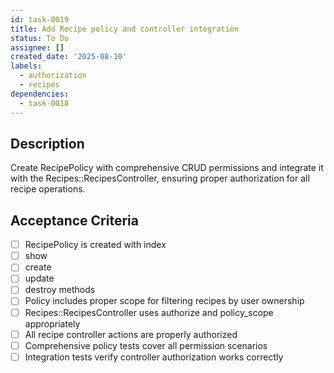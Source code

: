 ```yaml
---
id: task-0019
title: Add Recipe policy and controller integration
status: To Do
assignee: []
created_date: '2025-08-10'
labels:
  - authorization
  - recipes
dependencies:
  - task-0018
---
```


## Description

Create RecipePolicy with comprehensive CRUD permissions and integrate it with the Recipes::RecipesController, ensuring proper authorization for all recipe operations.

## Acceptance Criteria

- [ ] RecipePolicy is created with index
- [ ] show
- [ ] create
- [ ] update
- [ ] destroy methods
- [ ] Policy includes proper scope for filtering recipes by user ownership
- [ ] Recipes::RecipesController uses authorize and policy_scope appropriately
- [ ] All recipe controller actions are properly authorized
- [ ] Comprehensive policy tests cover all permission scenarios
- [ ] Integration tests verify controller authorization works correctly
